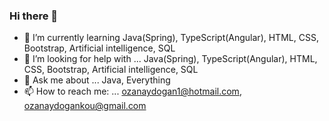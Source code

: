 ### Hi there 👋


- 🌱 I’m currently learning Java(Spring), TypeScript(Angular), HTML, CSS, Bootstrap, Artificial intelligence, SQL
- 🤔 I’m looking for help with ... Java(Spring), TypeScript(Angular), HTML, CSS, Bootstrap, Artificial intelligence, SQL
- 💬 Ask me about ... Java, Everything
- 📫 How to reach me: ... ozanaydogan1@hotmail.com, ozanaydogankou@gmail.com
